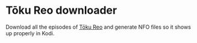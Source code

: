 # Tōku Reo downloader
Download all the episodes of [Tōku Reo](http://www.tokureo.maori.nz/index.html) and generate NFO files so it shows up properly in Kodi.
 